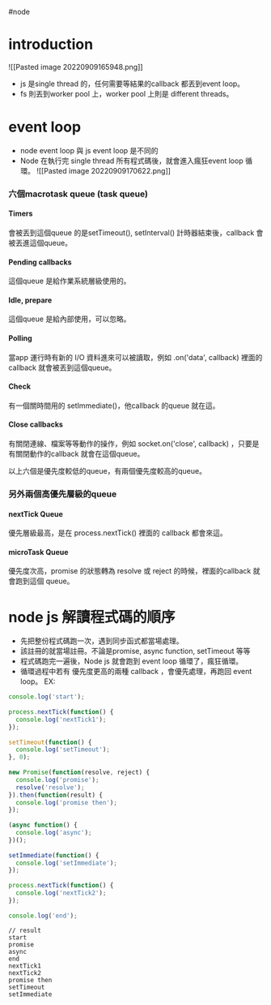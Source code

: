 #node 

# introduction
![[Pasted image 20220909165948.png]]
- js 是single thread 的，任何需要等結果的callback 都丟到event loop。
- fs 則丟到worker pool 上，worker pool 上則是 different threads。

# event loop
- node event loop 與 js event loop 是不同的
- Node 在執行完 single thread 所有程式碼後，就會進入瘋狂event loop 循環。
![[Pasted image 20220909170622.png]]

### 六個macrotask queue (task queue) 
#### Timers
會被丟到這個queue 的是setTimeout(), setInterval() 計時器結束後，callback 會被丟進這個queue。

#### Pending callbacks
這個queue 是給作業系統層級使用的。

#### Idle, prepare
這個queue 是給內部使用，可以忽略。

#### Polling
當app 運行時有新的 I/O 資料進來可以被讀取，例如 .on('data', callback) 裡面的callback 就會被丟到這個queue。

#### Check
有一個關時間用的 setImmediate()，他callback 的queue 就在這。

#### Close callbacks
有關閉連線、檔案等等動作的操作，例如 socket.on('close', callback) ，只要是有關閉動作的callback 就會在這個queue。

以上六個是優先度較低的queue，有兩個優先度較高的queue。

### 另外兩個高優先層級的queue
#### nextTick Queue
優先層級最高，是在 process.nextTick() 裡面的 callback 都會來這。

#### microTask Queue
優先度次高，promise 的狀態轉為 resolve 或 reject 的時候，裡面的callback 就會跑到這個 queue。


# node js 解讀程式碼的順序
- 先把整份程式碼跑一次，遇到同步函式都當場處理。
- 該註冊的就當場註冊。不論是promise, async function, setTimeout 等等
- 程式碼跑完一遍後，Node js 就會跑到 event loop 循環了，瘋狂循環。
- 循環過程中若有 優先度更高的兩種 callback ，會優先處理，再跑回 event loop。
EX: 
```js
console.log('start');
 
process.nextTick(function() {
  console.log('nextTick1');
});
 
setTimeout(function() {
  console.log('setTimeout');
}, 0);
 
new Promise(function(resolve, reject) {
  console.log('promise');
  resolve('resolve');
}).then(function(result) {
  console.log('promise then');
});
 
(async function() {
  console.log('async');
})();
 
setImmediate(function() {
  console.log('setImmediate');
});
 
process.nextTick(function() {
  console.log('nextTick2');
});
 
console.log('end');
```
```
// result
start
promise
async
end
nextTick1
nextTick2
promise then
setTimeout
setImmediate
```